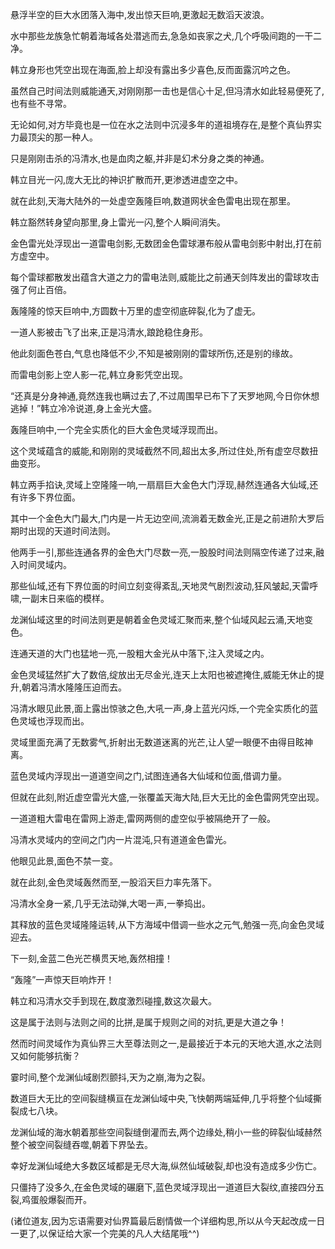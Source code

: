 
悬浮半空的巨大水团落入海中,发出惊天巨响,更激起无数滔天波浪。

水中那些龙族急忙朝着海域各处潜逃而去,急急如丧家之犬,几个呼吸间跑的一干二净。

韩立身形也凭空出现在海面,脸上却没有露出多少喜色,反而面露沉吟之色。

虽然自己时间法则威能通天,对刚刚那一击也是信心十足,但冯清水如此轻易便死了,也有些不寻常。

无论如何,对方毕竟也是一位在水之法则中沉浸多年的道祖境存在,是整个真仙界实力最顶尖的那一种人。

只是刚刚击杀的冯清水,也是血肉之躯,并非是幻术分身之类的神通。

韩立目光一闪,庞大无比的神识扩散而开,更渗透进虚空之中。

就在此刻,天海大陆外的一处虚空轰隆巨响,数道网状金色雷电出现在那里。

韩立豁然转身望向那里,身上雷光一闪,整个人瞬间消失。

金色雷光处浮现出一道雷电剑影,无数团金色雷球瀑布般从雷电剑影中射出,打在前方虚空中。

每个雷球都散发出蕴含大道之力的雷电法则,威能比之前通天剑阵发出的雷球攻击强了何止百倍。

轰隆隆的惊天巨响中,方圆数十万里的虚空彻底碎裂,化为了虚无。

一道人影被击飞了出来,正是冯清水,踉跄稳住身形。

他此刻面色苍白,气息也降低不少,不知是被刚刚的雷球所伤,还是别的缘故。

而雷电剑影上空人影一花,韩立身影凭空出现。

“还真是分身神通,竟然连我也瞒过去了,不过周围早已布下了天罗地网,今日你休想逃掉！”韩立冷冷说道,身上金光大盛。

轰隆巨响中,一个完全实质化的巨大金色灵域浮现而出。

这个灵域蕴含的威能,和刚刚的灵域截然不同,超出太多,所过住处,所有虚空尽数扭曲变形。

韩立两手掐诀,灵域上空隆隆一响,一扇扇巨大金色大门浮现,赫然连通各大仙域,还有许多下界位面。

其中一个金色大门最大,门内是一片无边空间,流淌着无数金光,正是之前进阶大罗后期时出现的天道时间法则。

他两手一引,那些连通各界的金色大门尽数一亮,一股股时间法则隔空传递了过来,融入时间灵域内。

那些仙域,还有下界位面的时间立刻变得紊乱,天地灵气剧烈波动,狂风皱起,天雷呼啸,一副末日来临的模样。

龙渊仙域这里的时间法则更是朝着金色灵域汇聚而来,整个仙域风起云涌,天地变色。

连通天道的大门也猛地一亮,一股粗大金光从中落下,注入灵域之内。

金色灵域猛然扩大了数倍,绽放出无尽金光,连天上太阳也被遮掩住,威能无休止的提升,朝着冯清水隆隆压迫而去。

冯清水眼见此景,面上露出惊骇之色,大吼一声,身上蓝光闪烁,一个完全实质化的蓝色灵域也浮现而出。

灵域里面充满了无数雾气,折射出无数道迷离的光芒,让人望一眼便不由得目眩神离。

蓝色灵域内浮现出一道道空间之门,试图连通各大仙域和位面,借调力量。

但就在此刻,附近虚空雷光大盛,一张覆盖天海大陆,巨大无比的金色雷网凭空出现。

一道道粗大雷电在雷网上游走,雷网两侧的虚空似乎被隔绝开了一般。

冯清水灵域内的空间之门内一片混沌,只有道道金色雷光。

他眼见此景,面色不禁一变。

就在此刻,金色灵域轰然而至,一股滔天巨力率先落下。

冯清水全身一紧,几乎无法动弹,大喝一声,一拳捣出。

其释放的蓝色灵域隆隆运转,从下方海域中借调一些水之元气,勉强一亮,向金色灵域迎去。

下一刻,金蓝二色光芒横贯天地,轰然相撞！

“轰隆”一声惊天巨响炸开！

韩立和冯清水交手到现在,数度激烈碰撞,数这次最大。

这是属于法则与法则之间的比拼,是属于规则之间的对抗,更是大道之争！

然而时间灵域作为真仙界三大至尊法则之一,是最接近于本元的天地大道,水之法则又如何能够抗衡？

霎时间,整个龙渊仙域剧烈颤抖,天为之崩,海为之裂。

数道巨大无比的空间裂缝横亘在龙渊仙域中央,飞快朝两端延伸,几乎将整个仙域撕裂成七八块。

龙渊仙域的海水朝着那些空间裂缝倒灌而去,两个边缘处,稍小一些的碎裂仙域赫然整个被空间裂缝吞噬,朝着下界坠去。

幸好龙渊仙域绝大多数区域都是无尽大海,纵然仙域破裂,却也没有造成多少伤亡。

只僵持了没多久,在金色灵域的碾磨下,蓝色灵域浮现出一道道巨大裂纹,直接四分五裂,鸡蛋般爆裂而开。

(诸位道友,因为忘语需要对仙界篇最后剧情做一个详细构思,所以从今天起改成一日一更了,以保证给大家一个完美的凡人大结尾哦^^)